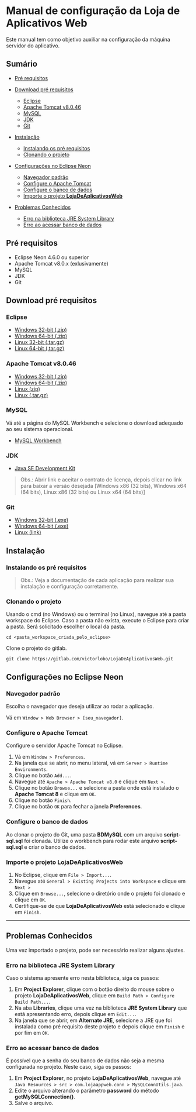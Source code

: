 # Manual de configuração da **Loja de Aplicativos Web**

Este manual tem como objetivo auxiliar na configuração da máquina servidor do aplicativo.

## Sumário

* [Pré requisitos](https://gitlab.com/victorlobo/LojaDeAplicativosWeb/blob/master/README.md#pr%C3%A9-requisitos)
* [Download pré requisitos](https://gitlab.com/victorlobo/LojaDeAplicativosWeb/blob/master/README.md#download-pr%C3%A9-requisitos)

  * [Eclipse](https://gitlab.com/victorlobo/LojaDeAplicativosWeb/blob/master/README.md#eclipse)
  * [Apache Tomcat v8.0.46](https://gitlab.com/victorlobo/LojaDeAplicativosWeb/blob/master/README.md#apache-tomcat-v8046)
  * [MySQL](https://gitlab.com/victorlobo/LojaDeAplicativosWeb/blob/master/README.md#mysql)
  * [JDK](https://gitlab.com/victorlobo/LojaDeAplicativosWeb/blob/master/README.md#jdk)
  * [Git](https://gitlab.com/victorlobo/LojaDeAplicativosWeb/blob/master/README.md#git)

* [Instalação](https://gitlab.com/victorlobo/LojaDeAplicativosWeb/blob/master/README.md#instala%C3%A7%C3%A3o)

  * [Instalando os pré requisitos](https://gitlab.com/victorlobo/LojaDeAplicativosWeb/blob/master/README.md#instalando-os-pr%C3%A9-requisitos)
  * [Clonando o projeto](https://gitlab.com/victorlobo/LojaDeAplicativosWeb/blob/master/README.md#clonando-o-projeto)

* [Configurações no Eclipse Neon](https://gitlab.com/victorlobo/LojaDeAplicativosWeb/blob/master/README.md#configura%C3%A7%C3%B5es-no-eclipse-neon)

  * [Navegador padrão](https://gitlab.com/victorlobo/LojaDeAplicativosWeb/blob/master/README.md#navegador-padr%C3%A3o)
  * [Configure o Apache Tomcat](https://gitlab.com/victorlobo/LojaDeAplicativosWeb/blob/master/README.md#configure-o-apache-tomcat)
  * [Configure o banco de dados](https://gitlab.com/victorlobo/LojaDeAplicativosWeb/blob/master/README.md#configure-o-banco-de-dados)
  * [Importe o projeto **LojaDeAplicativosWeb**](https://gitlab.com/victorlobo/LojaDeAplicativosWeb/blob/master/README.md#importe-o-projeto-lojadeaplicativosweb)

* [Problemas Conhecidos](https://gitlab.com/victorlobo/LojaDeAplicativosWeb/blob/master/README.md#problemas-conhecidos)

  * [Erro na biblioteca JRE System Library](https://gitlab.com/victorlobo/LojaDeAplicativosWeb/blob/master/README.md#erro-na-biblioteca-jre-system-library)
  * [Erro ao acessar banco de dados](https://gitlab.com/victorlobo/LojaDeAplicativosWeb/blob/master/README.md#erro-ao-acessar-banco-de-dados)


## Pré requisitos

* Eclipse Neon 4.6.0 ou superior
* Apache Tomcat v8.0.x (exlusivamente)
* MySQL
* JDK
* Git

## Download pré requisitos

### Eclipse
* [Windows 32-bit (.zip)](http://www.eclipse.org/downloads/download.php?file=/technology/epp/downloads/release/neon/3/eclipse-jee-neon-3-win32.zip)
* [Windows 64-bit (.zip)](http://www.eclipse.org/downloads/download.php?file=/technology/epp/downloads/release/neon/3/eclipse-jee-neon-3-win32-x86_64.zip)
* [Linux 32-bit (.tar.gz)](http://www.eclipse.org/downloads/download.php?file=/technology/epp/downloads/release/neon/3/eclipse-jee-neon-3-linux-gtk.tar.gz)
* [Linux 64-bit (.tar.gz)](http://www.eclipse.org/downloads/download.php?file=/technology/epp/downloads/release/neon/3/eclipse-jee-neon-3-linux-gtk-x86_64.tar.gz)

### Apache Tomcat v8.0.46
* [Windows 32-bit (.zip)](http://ftp.unicamp.br/pub/apache/tomcat/tomcat-8/v8.0.46/bin/apache-tomcat-8.0.46-windows-x86.zip)
* [Windows 64-bit (.zip)](http://ftp.unicamp.br/pub/apache/tomcat/tomcat-8/v8.0.46/bin/apache-tomcat-8.0.46-windows-x64.zip)
* [Linux (zip)](http://ftp.unicamp.br/pub/apache/tomcat/tomcat-8/v8.0.46/bin/apache-tomcat-8.0.46.zip)
* [Linux (.tar.gz)](http://ftp.unicamp.br/pub/apache/tomcat/tomcat-8/v8.0.46/bin/apache-tomcat-8.0.46.tar.gz)

### MySQL
Vá até a página do MySQL Workbench e selecione o download adequado ao seu sistema operacional.

* [MySQL Workbench](https://dev.mysql.com/downloads/workbench/)

### JDK
* [Java SE Development Kit](http://www.oracle.com/technetwork/java/javase/downloads/jdk8-downloads-2133151.html)
> Obs.: Abrir link e aceitar o contrato de licença, depois clicar no link para baixar a versão desejada [Windows x86 (32 bits), Windows x64 (64 bits), Linux x86 (32 bits) ou Linux x64 (64 bits)]

### Git

* [Windows 32-bit (.exe)](https://github.com/git-for-windows/git/releases/download/v2.14.2.windows.1/Git-2.14.2-32-bit.exe)
* [Windows 64-bit (.exe)](https://github.com/git-for-windows/git/releases/download/v2.14.2.windows.1/Git-2.14.2-64-bit.exe)
* [Linux (link)](https://git-scm.com/download/linux)

## Instalação
### Instalando os pré requisitos

> Obs.: Veja a documentação de cada aplicação para realizar sua instalação e configuração corretamente.

### Clonando o projeto

Usando o cmd (no Windows) ou o terminal (no Linux), navegue até a pasta workspace do Eclipse. Caso a pasta não exista, execute o Eclipse para criar a pasta. Será solicitado escolher o local da pasta.
```
cd <pasta_workspace_criada_pelo_eclipse>
```
Clone o projeto do gitlab.
```
git clone https://gitlab.com/victorlobo/LojaDeAplicativosWeb.git
```

## Configurações no Eclipse Neon
### Navegador padrão
Escolha o navegador que deseja utilizar ao rodar a aplicação.

Vá em `Window > Web Browser > [seu_navegador]`.

### Configure o Apache Tomcat

Configure o servidor Apache Tomcat no Eclipse.

1. Vá em `Window > Preferences`.
2. Na janela que se abrir, no menu lateral, vá em `Server > Runtime Environments`.
3. Clique no botão `Add...`.
4. Navegue até `Apache > Apache Tomcat v8.0` e clique em `Next >`.
5. Clique no botão `Browse...` e selecione a pasta onde está instalado o **Apache Tomcat 8** e clique em `OK`.
6. Clique no botão `Finish`.
7. Clique no botão `OK` para fechar a janela **Preferences**.

### Configure o banco de dados

Ao clonar o projeto do Git, uma pasta **BDMySQL** com um arquivo **script-sql.sql** foi clonada.
Utilize o workbench para rodar este arquivo **script-sql.sql** e criar o banco de dados.

### Importe o projeto **LojaDeAplicativosWeb**

1. No Eclipse, clique em `File > Import...`.
2. Navegue até `General > Existing Projects into Workspace` e clique em `Next >`
3. Clique em `Browse...`, selecione o diretório onde o projeto foi clonado e clique em `OK`.
4. Certifique-se de que **LojaDeAplicativosWeb** está selecionado e clique em `Finish`.

---

## Problemas Conhecidos

Uma vez importado o projeto, pode ser necessário realizar alguns ajustes.

### Erro na biblioteca JRE System Library
Caso o sistema apresente erro nesta biblioteca, siga os passos:
1. Em **Project Explorer**, clique com o botão direito do mouse sobre o projeto **LojaDeAplicativosWeb**, clique em `Build Path > Configure Build Path...`.
2. Na aba **Libraries**, clique uma vez na biblioteca **JRE System Library** que está apresentando erro, depois clique em `Edit...`.
3. Na janela que se abrir, em **Alternate JRE**, selecione a JRE que foi instalada como pré requisito deste projeto e depois clique em `Finish` e por fim em `OK`.

### Erro ao acessar banco de dados
É possível que a senha do seu banco de dados não seja a mesma configurada no projeto. Neste caso, siga os passos:

1. Em **Project Explorer**, no projeto **LojaDeAplicativosWeb**, navegue até `Java Resources > src > com.lojaappweb.conn > MySQLConnUtils.java`.
2. Edite o arquivo alterando o parâmetro **password** do método **getMySQLConnection()**.
3. Salve o arquivo.